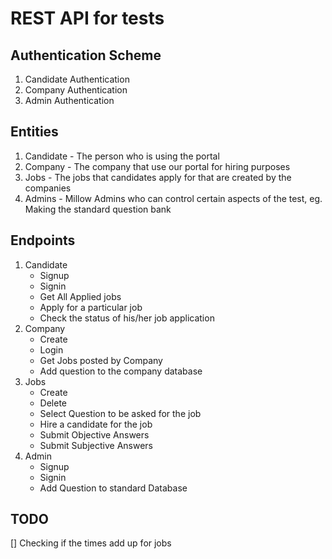 # REST API for tests

## Authentication Scheme

1. Candidate Authentication
2. Company Authentication
3. Admin Authentication

## Entities

1. Candidate - The person who is using the portal
2. Company - The company that use our portal for hiring purposes
3. Jobs - The jobs that candidates apply for that are created by the companies
4. Admins - Millow Admins who can control certain aspects of the test, eg. Making the standard question bank

## Endpoints

1. Candidate
   - Signup
   - Signin
   - Get All Applied jobs
   - Apply for a particular job
   - Check the status of his/her job application
2. Company
   - Create
   - Login
   - Get Jobs posted by Company
   - Add question to the company database
3. Jobs
   - Create
   - Delete
   - Select Question to be asked for the job
   - Hire a candidate for the job
   - Submit Objective Answers
   - Submit Subjective Answers
4. Admin
   - Signup
   - Signin
   - Add Question to standard Database

## TODO

[] Checking if the times add up for jobs
